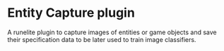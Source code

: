 # Entity Capture plugin
A runelite plugin to capture images of entities or game objects and save their specification data to be later used to train image classifiers.